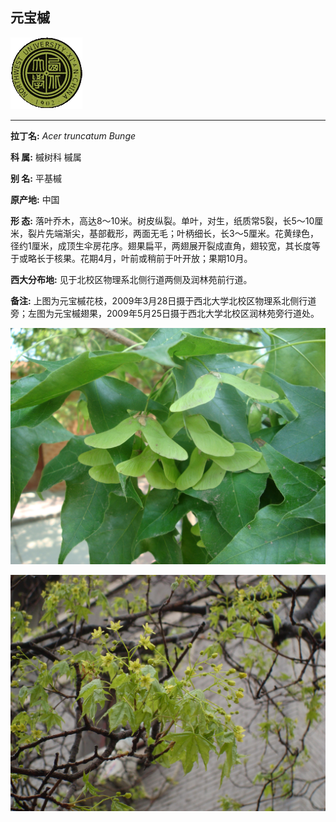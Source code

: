 ## 元宝槭

![西北大学校园网络植物志](JPG/nwu.gif)

---

**拉丁名:**  _Acer truncatum Bunge_

**科 属:** 槭树科 槭属

**别 名:** 平基槭

**原产地:** 中国

**形  态:** 落叶乔木，高达8～10米。树皮纵裂。单叶，对生，纸质常5裂，长5～10厘米，裂片先端渐尖，基部截形，两面无毛；叶柄细长，长3～5厘米。花黄绿色，径约1厘米，成顶生伞房花序。翅果扁平，两翅展开裂成直角，翅较宽，其长度等于或略长于核果。花期4月，叶前或稍前于叶开放；果期10月。　　　　　

**西大分布地:** 见于北校区物理系北侧行道两侧及润林苑前行道。

**备注:** 上图为元宝槭花枝，2009年3月28日摄于西北大学北校区物理系北侧行道旁；左图为元宝槭翅果，2009年5月25日摄于西北大学北校区润林苑旁行道处。

![元宝槭](JPG/元宝槭.JPG) 

![元宝槭](JPG/元宝槭1.JPG) 

